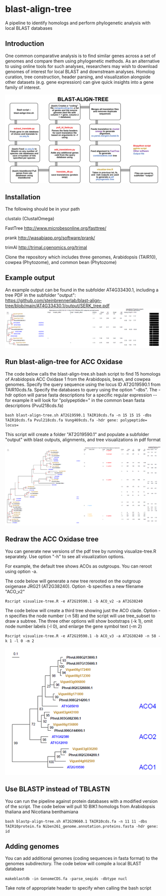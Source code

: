 # blast-align-tree
A pipeline to identify homologs and perform phylogenetic analysis with local BLAST databases
 
## Introduction
One common comparative analysis is to find similar genes across a set of genomes and compare them using phylogenetic methods. As an alternative to using online tools for such analyses, researchers may wish to download genomes of interest for local BLAST and downstream analyses. Homolog curation, tree construction, header parsing, and visualization alongside other datasets (e.g. gene expression) can give quick insights into a gene family of interest.

![](pipeline.jpg)

## Installation
The following should be in your path

clustalo (ClustalOmega)

FastTree http://www.microbesonline.org/fasttree/

prank http://wasabiapp.org/software/prank/

trimAl http://trimal.cgenomics.org/trimal

Clone the repository which includes three genomes, Arabidopsis (TAIR10), cowpea (Phytozome), and common bean (Phytozome)

## Example output
An example output can be found in the subfolder AT4G33430.1, including a tree PDF in the subfolder "output":
https://github.com/steinbrennerlab/blast-align-tree/blob/main/AT4G33430.1/output/SERK_tree.pdf
![](tree.png)

## Run blast-align-tree for ACC Oxidase
The code below calls the blast-align-tree.sh bash script to find 15 homologs of Arabidopsis ACC Oxidase 1 from the Arabidopsis, bean, and cowpea genomes. Specify the query sequence using the locus ID AT2G19590.1 from TAIR10cds.fa. Specify the databases to query using the option "-dbs". The -hdr option will parse fasta descriptions for a specific regular expression -- for example it will look for "polypeptide=" in the common bean fasta descriptions (Pvul218cds.fa)
```
bash blast-align-tree.sh AT2G19590.1 TAIR10cds.fa -n 15 15 15 -dbs TAIR10cds.fa Pvul218cds.fa Vung469cds.fa -hdr gene: polypeptide= locus= 
```
This script will create a folder "AT2G19590.1" and populate a subfolder "output" with blast outputs, alignments, and tree visualizations in pdf format

![](ACO-tree-1.png)

## Redraw the ACC Oxidase tree
You can generate new versions of the pdf tree by running visualize-tree.R separately. Use option "-h" to see all visualization options. 

For example, the default tree shows ACOs as outgroups. You can reroot using option -a. 

The code below will generate a new tree rerooted on the outgroup oxigenase JRG21 (AT2G38240). Option -b specifies a new filename "ACO_v2"
```
Rscript visualize-tree.R -e AT2G19590.1 -b ACO_v2 -a AT2G38240
```

The code below will create a third tree showing just the ACO clade. Option -n specifies the node number (-n 58) and the script will use tree_subset to draw a subtree. The three other options will show bootstraps (-k 1), omit node number labels (-l 0), and enlarge the gene symbol text (-m 2)
```
Rscript visualize-tree.R -e AT2G19590.1 -b ACO_v3 -a AT2G38240 -n 58 -k 1 -l 0 -m 2 
```

![](ACO-tree-3.png)

## Use BLASTP instead of TBLASTN
You can run the pipeline against protein databases with a modified version of the script. The code below will pull 10 BIK1 homologs from Arabidopsis thaliana and Nicotiana benthamiana
```
bash blastp-align-tree.sh AT2G39660.1 TAIR10cds.fa -n 11 11 -dbs TAIR10protein.fa Niben261_genome.annotation.proteins.fasta -hdr gene: id
```

## Adding genomes
You can add additional genomes (coding sequences in fasta format) to the genomes subdirectory. The code below will compile a local BLAST database

```makeblastdb -in GenomeCDS.fa -parse_seqids -dbtype nucl```

Take note of appropriate header to specify when calling the bash script

